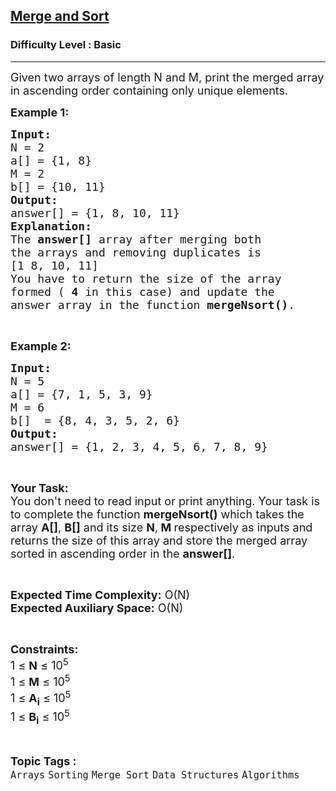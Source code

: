 <h2><a href="https://practice.geeksforgeeks.org/problems/merge-and-sort5821/1?page=2&difficulty[]=-1&category[]=Sorting&sortBy=submissions">Merge and Sort</a></h2><h3>Difficulty Level : Basic</h3><hr><div class="problems_problem_content__Xm_eO"><p><span style="font-size:18px">Given two arrays of length N and M, print the merged array in ascending order containing only unique elements.</span></p>

<p><span style="font-size:18px"><strong>Example 1:</strong></span></p>

<pre><span style="font-size:18px"><strong>Input:</strong>
N = 2
a[] = {1, 8}
M = 2
b[] = {10, 11}
<strong>Output:</strong>
answer[] = {1, 8, 10, 11}
<strong>Explanation:</strong>
The <strong>answer[]</strong> array after merging both
the arrays and removing duplicates is
[1 8, 10, 11]
You have to return the size of the array
formed ( <strong>4</strong> in this case) and update the
answer array in the function <strong>mergeNsort()</strong>.</span></pre>

<p>&nbsp;</p>

<p><span style="font-size:18px"><strong>Example 2:</strong></span></p>

<pre><span style="font-size:18px"><strong>Input:</strong>
N = 5
a[] = {7, 1, 5, 3, 9}
M = 6
b[]  = {8, 4, 3, 5, 2, 6}
<strong>Output:</strong>
answer[] = {1, 2, 3, 4, 5, 6, 7, 8, 9} </span></pre>

<p>&nbsp;</p>

<p><span style="font-size:18px"><strong>Your Task:&nbsp;&nbsp;</strong><br>
You don't need to read input or print anything. Your task is to complete the function&nbsp;<strong>mergeNsort()</strong>&nbsp;which takes the array <strong>A[]</strong>, <strong>B[]</strong> and its size <strong>N</strong>,<strong> M </strong>respectively as inputs and returns the size of this array and store the merged array sorted in ascending order in the <strong>answer[]</strong>.</span></p>

<p>&nbsp;</p>

<p><span style="font-size:18px"><strong>Expected Time Complexity:</strong> O(N)<br>
<strong>Expected Auxiliary Space:</strong> O(N)</span></p>

<p>&nbsp;</p>

<p><span style="font-size:18px"><strong>Constraints:</strong><br>
1 ≤ <strong>N</strong> ≤ 10<sup>5</sup><br>
1 ≤ <strong>M</strong> ≤ 10<sup>5</sup><br>
1 ≤ <strong>A<sub>i</sub></strong> ≤ 10<sup>5</sup><br>
1 ≤ <strong>B<sub>i</sub></strong> ≤ 10<sup>5</sup></span></p>
</div><br><p><span style=font-size:18px><strong>Topic Tags : </strong><br><code>Arrays</code>&nbsp;<code>Sorting</code>&nbsp;<code>Merge Sort</code>&nbsp;<code>Data Structures</code>&nbsp;<code>Algorithms</code>&nbsp;